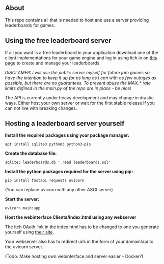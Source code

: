 ## About

This repo contains all that is needed to host and use a server providing leaderboards for games.

## Using the free leaderboard server

If all you want is a free leaderboard in your application download one of the client implementations for your game engine and log in using itch.io on [this page](https://exploitavoid.com/leaderboards/) to create and manage your leaderboards.

*DISCLAMER: I will use the public server myself for future jam games so have the intention to keep it up for as long as I can with as few outages as possible, but there are no guarantees. To prevent abuse the MAX_\* rate limits defined in the main.py of the repo are in place - be nice!*

The API is currently under heavy development and may change in drastic ways. Either host your own server or wait for the first stable release if you can not live with breaking changes.

## Hosting a leaderboard server yourself

**Install the required packages using your package manager:**

`apt install sqlite3 python3 python3-pip`

**Create the database file:**

`sqlite3 leaderboards.db '.read leaderboards.sql'`

**Install the python packages required for the server using pip:**

`pip install fastapi requests uvicorn`

(You can replace uvicorn with any other ASGI server)

**Start the server:**

`uvicorn main:app`

**Host the webinterface Clients/index.html using any webserver**

The itch OAuth link in the index.html has to be changed to one you generate yourself using [their site](https://itch.io/user/settings/oauth-apps).

Your webserver also has to redirect urls in the form of your.domain/api to the uvicorn server.


(Todo: Make hosting own webinterface and server easier - Docker?)
